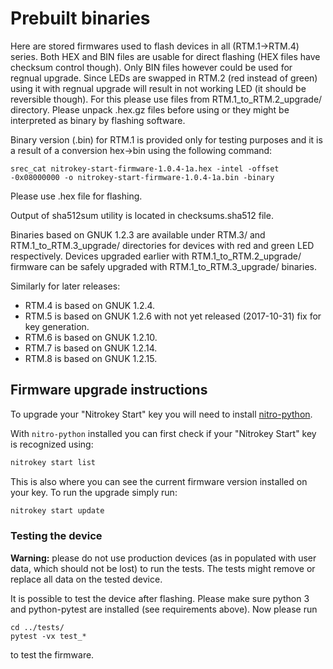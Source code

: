 Prebuilt binaries
========

Here are stored firmwares used to flash devices in all (RTM.1->RTM.4) series.  Both HEX and BIN files are usable for direct flashing (HEX files have checksum control though). Only BIN files however could be used for regnual upgrade.  Since LEDs are swapped in RTM.2 (red instead of green) using it with regnual upgrade will result in not working LED (it should be reversible though). For this please use files from RTM.1_to_RTM.2_upgrade/ directory.  Please unpack .hex.gz files before using or they might be interpreted as binary by flashing software.

Binary version (.bin) for RTM.1 is provided only for testing purposes and it is a result of a conversion hex->bin using the following command:
```
srec_cat nitrokey-start-firmware-1.0.4-1a.hex -intel -offset -0x08000000 -o nitrokey-start-firmware-1.0.4-1a.bin -binary
```
Please use .hex file for flashing.

Output of sha512sum utility is located in checksums.sha512 file.

Binaries based on GNUK 1.2.3 are available under RTM.3/ and RTM.1_to_RTM.3_upgrade/ directories for devices with red and green LED respectively. Devices upgraded earlier with RTM.1_to_RTM.2_upgrade/ firmware can be safely upgraded with RTM.1_to_RTM.3_upgrade/ binaries. 

Similarly for later releases:
- RTM.4 is based on GNUK 1.2.4.
- RTM.5 is based on GNUK 1.2.6 with not yet released (2017-10-31) fix for key generation.
- RTM.6 is based on GNUK 1.2.10.
- RTM.7 is based on GNUK 1.2.14.
- RTM.8 is based on GNUK 1.2.15.

Firmware upgrade instructions
-------

To upgrade your "Nitrokey Start" key you will need to install [nitro-python](https://github.com/Nitrokey/nitro-python).

With `nitro-python` installed you can first check if your "Nitrokey Start" key is recognized using:
```bash
nitrokey start list
```
This is also where you can see the current firmware version installed on your key.
To run the upgrade simply run:
```bash
nitrokey start update
```

### Testing the device

**Warning:** please do not use production devices (as in populated with user data, which should not be lost) to run the tests. The tests might remove or replace all data on the tested device.

It is possible to test the device after flashing. Please make sure python 3 and python-pytest are installed (see requirements above). Now please run 
```
cd ../tests/
pytest -vx test_*
```
to test the firmware.
